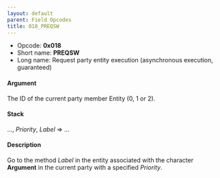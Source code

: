 ```yaml
---
layout: default
parent: Field Opcodes
title: 018_PREQSW
---
```


-   Opcode: **0x018**
-   Short name: **PREQSW**
-   Long name: Request party entity execution (asynchronous execution, guaranteed)

#### Argument

The ID of the current party member Entity (0, 1 or 2).

#### Stack

..., *Priority*, *Label* =&gt; ...

#### Description

Go to the method *Label* in the entity associated with the character **Argument** in the current party with a specified *Priority*.
